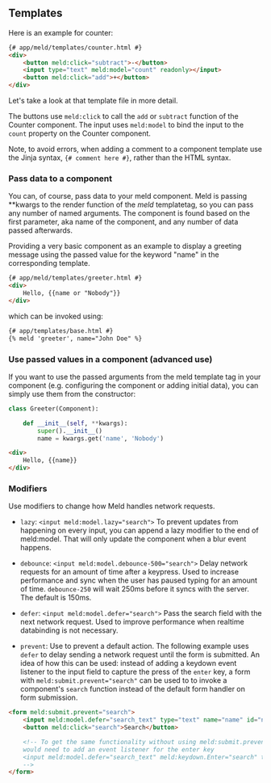 ## Templates

Here is an example for counter:

```html
{# app/meld/templates/counter.html #}
<div>
    <button meld:click="subtract">-</button>
    <input type="text" meld:model="count" readonly></input>
    <button meld:click="add">+</button>
</div>
```
Let's take a look at that template file in more detail.

The buttons use `meld:click` to call the `add` or `subtract` function of the
Counter component.
The input uses `meld:model` to bind the input to the `count` property on the
Counter component.  

Note, to avoid errors, when adding a comment to a component template use the
Jinja syntax, `{# comment here #}`, rather than the HTML syntax.

### Pass data to a component

You can, of course, pass data to your meld component. Meld is passing **kwargs 
to the render function of the *meld* templatetag, so you can pass any number of 
named arguments. The component is found based on the first parameter, aka name 
of the component, and any number of data passed afterwards. 

Providing a very basic component as an example to display a greeting message using
the passed value for the keyword "name" in the corresponding template.

```html
{# app/meld/templates/greeter.html #}
<div>
    Hello, {{name or "Nobody"}}
</div>
```
which can be invoked using:

```html
{# app/templates/base.html #}
{% meld 'greeter', name="John Doe" %}
```

### Use passed values in a component (advanced use)

If you want to use the passed arguments from the meld template tag in your component (e.g. configuring the component or adding initial data), you can simply use them from the constructor: 

```py
class Greeter(Component):

    def __init__(self, **kwargs):
        super().__init__()
        name = kwargs.get('name', 'Nobody')
```

```html
<div>
    Hello, {{name}}
</div>
```

### Modifiers

Use modifiers to change how Meld handles network requests.

* `lazy`: `<input meld:model.lazy="search">` To prevent updates from happening on every input, you can append a lazy modifier to the end of meld:model. That will only update the component when a blur event happens.

* `debounce`: `<input meld:model.debounce-500="search">` Delay network requests for an amount of time after a keypress. Used to increase performance and sync when the user has paused typing for an amount of time. `debounce-250` will wait 250ms before it syncs with the server. The default is 150ms.

* `defer`: `<input meld:model.defer="search">` Pass the search field with the next network request. Used to improve performance when realtime databinding is not necessary.

* `prevent`: Use to prevent a default action. The following example uses `defer` to delay sending a network request until the form is submitted. An idea of how this can be used: instead of adding a keydown event listener to the input field to capture the press of the `enter` key, a form with `meld:submit.prevent="search"` can be used to to invoke a component's `search` function instead of the default form handler on form submission.

```html
<form meld:submit.prevent="search">
    <input meld:model.defer="search_text" type="text" name="name" id="name" placeholder="Search for name">
    <button meld:click="search">Search</button>

    <!-- To get the same functionality without using meld:submit.prevent="search" you
    would need to add an event listener for the enter key 
    <input meld:model.defer="search_text" meld:keydown.Enter="search" type="text" name="name" id="name" placeholder="Search for name">
    -->
</form>
```
